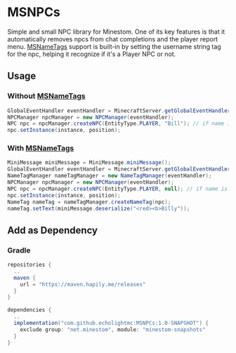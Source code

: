 # MSNPCs
Simple and small NPC library for Minestom.
One of its key features is that it automatically removes npcs from chat completions and the player report menu.
[MSNameTags](https://github.com/EcholightMC/MSNameTags) support is built-in by setting the username string tag for the npc, helping it recognize if it's a Player NPC or not.

## Usage
### Without [MSNameTags](https://github.com/EcholightMC/MSNameTags)
```java
GlobalEventHandler eventHandler = MinecraftServer.getGlobalEventHandler();
NPCManager npcManager = new NPCManager(eventHandler);
NPC npc = npcManager.createNPC(EntityType.PLAYER, "Bill"); // if name is null npc id will be used instead
npc.setInstance(instance, position);
```
### With [MSNameTags](https://github.com/EcholightMC/MSNameTags)
```java
MiniMessage miniMessage = MiniMessage.miniMessage();
GlobalEventHandler eventHandler = MinecraftServer.getGlobalEventHandler();
NameTagManager nameTagManager = new NameTagManager(eventHandler);
NPCManager npcManager = new NPCManager(eventHandler);
NPC npc = npcManager.createNPC(EntityType.PLAYER, null); // if name is null npc id will be used instead
npc.setInstance(instance, position);
NameTag nameTag = nameTagManager.createNameTag(npc);
nameTag.setText(miniMessage.deserialize("<red><b>Billy"));
```
## Add as Dependency
### Gradle
```gradle
repositories {
  ..
  maven {
    url = "https://maven.hapily.me/releases"
  }
}
```
```gradle
dependencies {
  ..
  implementation("com.github.echolightmc:MSNPCs:1.0-SNAPSHOT") {
    exclude group: "net.minestom", module: "minestom-snapshots"
  }
}
```
